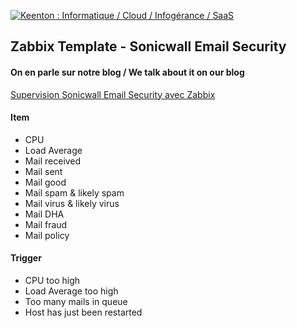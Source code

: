 [![Keenton : Informatique / Cloud / Infogérance / SaaS](https://www.keenton.com/keenton_github.png)](https://www.keenton.com)

## Zabbix Template - Sonicwall Email Security

#### On en parle sur notre blog / We talk about it on our blog
[Supervision Sonicwall Email Security avec Zabbix](https://www.keenton.com/supervision-sonicwall-email-security-avec-zabbix/)

#### Item
  - CPU
  - Load Average
  - Mail received
  - Mail sent
  - Mail good
  - Mail spam & likely spam
  - Mail virus & likely virus
  - Mail DHA
  - Mail fraud
  - Mail policy

#### Trigger
  - CPU too high
  - Load Average too high
  - Too many mails in queue
  - Host has just been restarted
